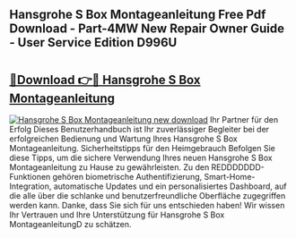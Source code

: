 ## Hansgrohe S Box Montageanleitung Free Pdf Download - Part-4MW New Repair Owner Guide - User Service Edition D996U

# <h2><a href="http://df6l8im.blite.top/?on=Hansgrohe+S+Box+Montageanleitung">🔗Download 👉🔴 Hansgrohe S Box Montageanleitung</a></h2>

[![Hansgrohe S Box Montageanleitung new download](https://i.imgur.com/lujVjoI.png)](http://df6l8im.blite.top/?on=Hansgrohe+S+Box+Montageanleitung)
Ihr Partner für den Erfolg Dieses Benutzerhandbuch ist Ihr zuverlässiger Begleiter bei der erfolgreichen Bedienung und Wartung Ihres Hansgrohe S Box Montageanleitung. Sicherheitstipps für den Heimgebrauch Befolgen Sie diese Tipps, um die sichere Verwendung Ihres neuen Hansgrohe S Box Montageanleitung zu Hause zu gewährleisten. Zu den REDDDDDDD-Funktionen gehören biometrische Authentifizierung, Smart-Home-Integration, automatische Updates und ein personalisiertes Dashboard, auf die alle über die schlanke und benutzerfreundliche Oberfläche zugegriffen werden kann. Danke, dass Sie sich für uns entschieden haben! Wir wissen Ihr Vertrauen und Ihre Unterstützung für Hansgrohe S Box MontageanleitungD zu schätzen.
